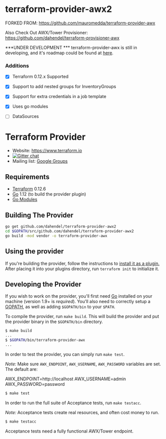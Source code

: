 # terraform-provider-awx2

FORKED FROM: https://github.com/mauromedda/terraform-provider-awx

Also Check Out AWX/Tower Provisioner: https://github.com/dahendel/terraform-provisioner-awx

***UNDER DEVELOPMENT ***
terraform-provider-awx is still in developing, and it's roadmap could be found at [here](https://github.com/mauromedda/terraform-provider-awx/blob/master/ROADMAP.md).

### Additions

 - [x] Terraform 0.12.x Supported
 
 - [x] Support to add nested groups for InventoryGroups
 
 - [x] Support for extra credentials in a job template
 
 - [x] Uses go modules  
 
 - [ ] DataSources

Terraform Provider
==================

- Website: https://www.terraform.io
- [![Gitter chat](https://badges.gitter.im/hashicorp-terraform/Lobby.png)](https://gitter.im/hashicorp-terraform/Lobby)
- Mailing list: [Google Groups](http://groups.google.com/group/terraform-tool)


Requirements
------------

-	[Terraform](https://www.terraform.io/downloads.html) 0.12.6
-	[Go](https://golang.org/doc/install) 1.12 (to build the provider plugin)
-   [Go Modules](https://blog.golang.org/modules2019)

Building The Provider
---------------------

```bash
go get github.com/dahendel/terraform-provider-awx2
cd $GOPATH/src/github.com/dahendel/terraform-provider-awx2
go build -mod vendor -o terraform-provider-awx
```

Using the provider
----------------------
If you're building the provider, follow the instructions to [install it as a plugin.](https://www.terraform.io/docs/plugins/basics.html#installing-a-plugin) After placing it into your plugins directory,  run `terraform init` to initialize it.

Developing the Provider
---------------------------

If you wish to work on the provider, you'll first need [Go](http://www.golang.org) installed on your machine (version 1.9+ is *required*). You'll also need to correctly setup a [GOPATH](http://golang.org/doc/code.html#GOPATH), as well as adding `$GOPATH/bin` to your `$PATH`.

To compile the provider, run `make build`. This will build the provider and put the provider binary in the `$GOPATH/bin` directory.

```sh
$ make build
...
$ $GOPATH/bin/terraform-provider-awx
...
```

In order to test the provider, you can simply run `make test`.

*Note:* Make sure `AWX_ENDPOINT`, `AWX_USERNAME`, `AWX_PASSWORD` variables are set. The default are:

AWX_ENDPOINT=http://localhost
AWX_USERNAME=admin
AWX_PASSWORD=password

```sh
$ make test
```

In order to run the full suite of Acceptance tests, run `make testacc`.

*Note:* Acceptance tests create real resources, and often cost money to run.

```sh
$ make testacc
```

Acceptance tests need a fully functional AWX/Tower endpoint.
